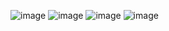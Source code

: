 ![image](https://github.com/user-attachments/assets/be2e2180-3ae0-4c76-b4d2-a164db75a3c8)
![image](https://github.com/user-attachments/assets/fd6d4f7f-892f-4c66-8823-77bad80affca)
![image](https://github.com/user-attachments/assets/76536d42-92c6-4117-a696-10ad05272279)
![image](https://github.com/user-attachments/assets/805abb74-056a-441a-a0db-09ebd8689259)
